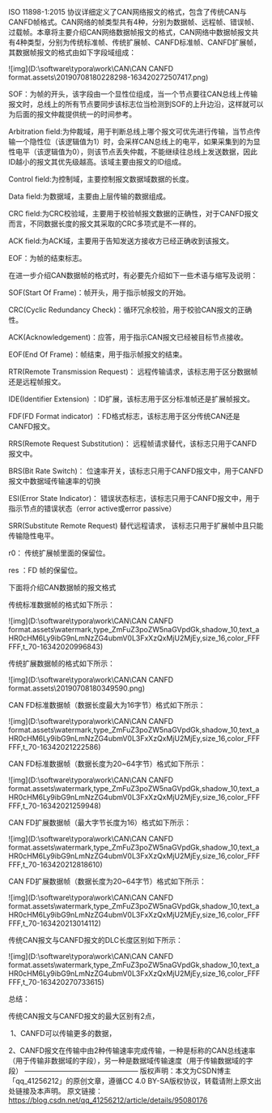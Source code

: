 ISO 11898-1:2015 协议详细定义了CAN网络报文的格式，包含了传统CAN与CANFD帧格式。CAN网络的帧类型共有4种，分别为数据帧、远程帧、错误帧、过载帧。本章将主要介绍CAN网络数据帧报文的格式，CAN网络中数据帧报文共有4种类型，分别为传统标准帧、传统扩展帧、CANFD标准帧、CANFD扩展帧，其数据帧报文的格式由如下字段域组成：

![img](D:\software\typora\work\CAN\CAN CANFD format.assets\20190708180228298-163420272507417.png)

SOF：为帧的开头，该字段由一个显性位组成，当一个节点要往CAN总线上传输报文时，总线上的所有节点要同步该标志位当检测到SOF的上升边沿，这样就可以为后面的报文仲裁提供统一的时间参考。



Arbitration field:为仲裁域，用于判断总线上哪个报文可优先进行传输，当节点传输一个隐性位（该逻辑值为1）时，会采样CAN总线上的电平，如果采集到的为显性电平（该逻辑值为0），则该节点丢失仲裁，不能继续往总线上发送数据，因此ID越小的报文其优先级越高。该域主要由报文的ID组成。



Control field:为控制域，主要控制报文数据域数据的长度。

 

Data field:为数据域，主要由上层传输的数据组成。

 

CRC field:为CRC校验域，主要用于校验帧报文数据的正确性，对于CANFD报文而言，不同数据长度的报文其采取的CRC多项式是不一样的。

 

ACK field:为ACK域，主要用于告知发送方接收方已经正确收到该报文。

 

EOF：为帧的结束标志。

 

在进一步介绍CAN数据帧的格式时，有必要先介绍如下一些术语与缩写及说明：

SOF(Start Of Frame)：帧开头，用于指示帧报文的开始。

 

CRC(Cyclic Redundancy Check)：循环冗余校验，用于校验CAN报文的正确性。

 

ACK(Acknowledgement)：应答，用于指示CAN报文已经被目标节点接收。

 

EOF(End Of Frame)：帧结束，用于指示帧报文的结束。

 

RTR(Remote Transmission Request)： 远程传输请求，该标志用于区分数据帧还是远程帧报文。

 

IDE(Identifier Extension) ：ID扩展，该标志用于区分标准帧还是扩展帧报文。

 

FDF(FD Format indicator) ：FD格式标志，该标志用于区分传统CAN还是CANFD报文。

 

RRS(Remote Request Substitution)： 远程帧请求替代，该标志只用于CANFD报文中。

 

BRS(Bit Rate Switch)： 位速率开关，该标志只用于CANFD报文中，用于CANFD报文中数据域传输速率的切换

 

ESI(Error State Indicator)： 错误状态标志，该标志只用于CANFD报文中，用于指示节点的错误状态（error active或error passive）

 

SRR(Substitute Remote Request) 替代远程请求， 该标志只用于扩展帧中且只能传输隐性电平。

 

r0： 传统扩展帧里面的保留位。

 

res ：FD 帧的保留位。

 

下面将介绍CAN数据帧的报文格式

传统标准数据帧的格式如下所示：

![img](D:\software\typora\work\CAN\CAN CANFD format.assets\watermark,type_ZmFuZ3poZW5naGVpdGk,shadow_10,text_aHR0cHM6Ly9ibG9nLmNzZG4ubmV0L3FxXzQxMjU2MjEy,size_16,color_FFFFFF,t_70-16342020996843)

 

传统扩展数据帧的格式如下所示：

![img](D:\software\typora\work\CAN\CAN CANFD format.assets\20190708180349590.png)

 

CAN FD标准数据帧（数据长度最大为16字节）格式如下所示：

![img](D:\software\typora\work\CAN\CAN CANFD format.assets\watermark,type_ZmFuZ3poZW5naGVpdGk,shadow_10,text_aHR0cHM6Ly9ibG9nLmNzZG4ubmV0L3FxXzQxMjU2MjEy,size_16,color_FFFFFF,t_70-16342021222586)

 

CAN FD标准数据帧（数据长度为20~64字节）格式如下所示：

![img](D:\software\typora\work\CAN\CAN CANFD format.assets\watermark,type_ZmFuZ3poZW5naGVpdGk,shadow_10,text_aHR0cHM6Ly9ibG9nLmNzZG4ubmV0L3FxXzQxMjU2MjEy,size_16,color_FFFFFF,t_70-16342021259948)

CAN FD扩展数据帧（最大字节长度为16）格式如下所示：

![img](D:\software\typora\work\CAN\CAN CANFD format.assets\watermark,type_ZmFuZ3poZW5naGVpdGk,shadow_10,text_aHR0cHM6Ly9ibG9nLmNzZG4ubmV0L3FxXzQxMjU2MjEy,size_16,color_FFFFFF,t_70-163420212818610)

 

CAN FD扩展数据帧（数据长度为20~64字节）格式如下所示：

![img](D:\software\typora\work\CAN\CAN CANFD format.assets\watermark,type_ZmFuZ3poZW5naGVpdGk,shadow_10,text_aHR0cHM6Ly9ibG9nLmNzZG4ubmV0L3FxXzQxMjU2MjEy,size_16,color_FFFFFF,t_70-163420213014112)

 

传统CAN报文与CANFD报文的DLC长度区别如下所示：

![img](D:\software\typora\work\CAN\CAN CANFD format.assets\watermark,type_ZmFuZ3poZW5naGVpdGk,shadow_10,text_aHR0cHM6Ly9ibG9nLmNzZG4ubmV0L3FxXzQxMjU2MjEy,size_16,color_FFFFFF,t_70-163420270733615)

 

总结：

传统CAN报文与CANFD报文的最大区别有2点，

​	1、CANFD可以传输更多的数据，

​	2、CANFD报文在传输中由2种传输速率完成传输，一种是标称的CAN总线速率（用于传输非数据域的字段），另一种是数据域传输速度（用于传输数据域的字段）
————————————————
版权声明：本文为CSDN博主「qq_41256212」的原创文章，遵循CC 4.0 BY-SA版权协议，转载请附上原文出处链接及本声明。
原文链接：https://blog.csdn.net/qq_41256212/article/details/95080176

